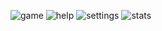 ![game](https://github.com/backstabslash/reactjs-jwt-mongo-wordle/blob/master/public/imgs/mainpage.png)
![help](https://github.com/backstabslash/reactjs-jwt-mongo-wordle/blob/master/public/imgs/helpmark.png)
![settings](https://github.com/backstabslash/reactjs-jwt-mongo-wordle/blob/master/public/imgs/settingsmark.png)
![stats](https://github.com/backstabslash/reactjs-jwt-mongo-wordle/blob/master/public/imgs/statssmark.png)